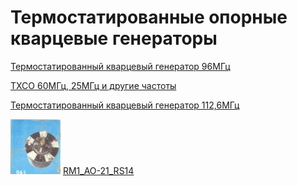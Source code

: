 # Термостатированные опорные кварцевые генераторы

[Термостатированный кварцевый генератор 96МГц](TXCO_96.md)

[TXCO 60МГц, 25МГц и другие частоты](TXCO_60.md)

[Термостатированный кварцевый генератор 112,6МГц](TXCO_112.md)

[![RM1_AO-21_RS14](photo/28.jpg)](http://eu2aa.qrz.ru/rs1.html) [ RM1_AO-21_RS14 ](http://eu2aa.qrz.ru/rs1.html)
